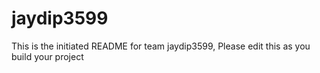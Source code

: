 # jaydip3599
This is the initiated README for team jaydip3599, Please edit this as you build your project
